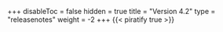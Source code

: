 +++
disableToc = false
hidden = true
title = "Version 4.2"
type = "releasenotes"
weight = -2
+++
{{< piratify true >}}
